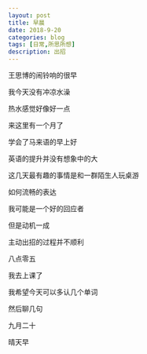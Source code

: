 ```yaml
---
layout: post
title: 早晨
date: 2018-9-20
categories: blog
tags: [日常,所思所想]
description: 出招
---
```


王思博的闹铃响的很早

我今天没有冲凉水澡

热水感觉好像好一点

来这里有一个月了

学会了马来语的早上好

英语的提升并没有想象中的大

这几天最有趣的事情是和一群陌生人玩桌游

如何流畅的表达

我可能是一个好的回应者

但是动机一成

主动出招的过程并不顺利

八点零五

我去上课了

我希望今天可以多认几个单词

然后聊几句

九月二十

晴天早
